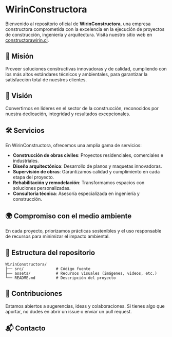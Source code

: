 # WirinConstructora

Bienvenido al repositorio oficial de **WirinConstructora**, una empresa constructora comprometida con la excelencia en la ejecución de proyectos de construcción, ingeniería y arquitectura. Visita nuestro sitio web en [constructorawirin.cl](https://constructorawirin.cl/).

## 🚀 Misión
Proveer soluciones constructivas innovadoras y de calidad, cumpliendo con los más altos estándares técnicos y ambientales, para garantizar la satisfacción total de nuestros clientes.

## 🌟 Visión
Convertirnos en líderes en el sector de la construcción, reconocidos por nuestra dedicación, integridad y resultados excepcionales.

## 🛠️ Servicios
En WirinConstructora, ofrecemos una amplia gama de servicios:

- **Construcción de obras civiles**: Proyectos residenciales, comerciales e industriales.
- **Diseño arquitectónico**: Desarrollo de planos y maquetas innovadoras.
- **Supervisión de obras**: Garantizamos calidad y cumplimiento en cada etapa del proyecto.
- **Rehabilitación y remodelación**: Transformamos espacios con soluciones personalizadas.
- **Consultoría técnica**: Asesoría especializada en ingeniería y construcción.

## 🌍 Compromiso con el medio ambiente
En cada proyecto, priorizamos prácticas sostenibles y el uso responsable de recursos para minimizar el impacto ambiental.

## 📂 Estructura del repositorio

```plaintext
WirinConstructora/
├── src/              # Código fuente
├── assets/           # Recursos visuales (imágenes, videos, etc.)
└── README.md         # Descripción del proyecto
```

## 🤝 Contribuciones

Estamos abiertos a sugerencias, ideas y colaboraciones. Si tienes algo que aportar, no dudes en abrir un issue o enviar un pull request.

## 📬 Contacto
